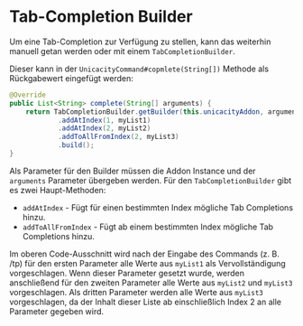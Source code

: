 # Tab-Completion Builder

Um eine Tab-Completion zur Verfügung zu stellen, kann das weiterhin manuell getan werden oder mit einem
`TabCompletionBuilder`.

Dieser kann in der `UnicacityCommand#copmlete(String[])` Methode als Rückgabewert eingefügt werden:

```java
@Override
public List<String> complete(String[] arguments) {
    return TabCompletionBuilder.getBuilder(this.unicacityAddon, arguments)
            .addAtIndex(1, myList1)
            .addAtIndex(2, myList2)
            .addToAllFromIndex(2, myList3)
            .build();
}
```

Als Parameter für den Builder müssen die Addon Instance und der `arguments` Parameter übergeben werden.
Für den `TabCompletionBuilder` gibt es zwei Haupt-Methoden:

* `addAtIndex` - Fügt für einen bestimmten Index mögliche Tab Completions hinzu.
* `addToAllFromIndex` - Fügt ab einem bestimmten Index mögliche Tab Completions hinzu.

Im oberen Code-Ausschnitt wird nach der Eingabe des Commands (z. B. /tp) für den ersten Parameter alle Werte aus
`myList1` als Vervollständigung vorgeschlagen. Wenn dieser Parameter gesetzt wurde, werden anschließend für den zweiten
Parameter alle Werte aus `myList2` und `myList3` vorgeschlagen. Als dritten Parameter werden alle Werte aus `myList3`
vorgeschlagen, da der Inhalt dieser Liste ab einschließlich Index 2 an alle Parameter gegeben wird.